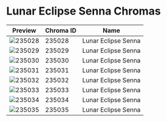 # Lunar Eclipse Senna Chromas

| Preview | Chroma ID | Name |
|---------|-----------|------|
| ![235028](https://raw.communitydragon.org/latest/plugins/rcp-be-lol-game-data/global/default/v1/champion-chroma-images/235/235028.png) | 235028 | Lunar Eclipse Senna |
| ![235029](https://raw.communitydragon.org/latest/plugins/rcp-be-lol-game-data/global/default/v1/champion-chroma-images/235/235029.png) | 235029 | Lunar Eclipse Senna |
| ![235030](https://raw.communitydragon.org/latest/plugins/rcp-be-lol-game-data/global/default/v1/champion-chroma-images/235/235030.png) | 235030 | Lunar Eclipse Senna |
| ![235031](https://raw.communitydragon.org/latest/plugins/rcp-be-lol-game-data/global/default/v1/champion-chroma-images/235/235031.png) | 235031 | Lunar Eclipse Senna |
| ![235032](https://raw.communitydragon.org/latest/plugins/rcp-be-lol-game-data/global/default/v1/champion-chroma-images/235/235032.png) | 235032 | Lunar Eclipse Senna |
| ![235033](https://raw.communitydragon.org/latest/plugins/rcp-be-lol-game-data/global/default/v1/champion-chroma-images/235/235033.png) | 235033 | Lunar Eclipse Senna |
| ![235034](https://raw.communitydragon.org/latest/plugins/rcp-be-lol-game-data/global/default/v1/champion-chroma-images/235/235034.png) | 235034 | Lunar Eclipse Senna |
| ![235035](https://raw.communitydragon.org/latest/plugins/rcp-be-lol-game-data/global/default/v1/champion-chroma-images/235/235035.png) | 235035 | Lunar Eclipse Senna |